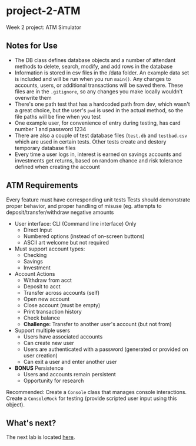 # project-2-ATM
Week 2 project: ATM Simulator

## Notes for Use
- The DB class defines database objects and a number of attendant methods to delete, search, modify, and add rows in the database
- Information is stored in csv files in the /data folder. An example data set is included and will be run when you run `main()`. Any changes to accounts, users, or additional transactions will be saved there. These files are in the `.gitignore`, so any changes you make locally wouldn't overwrite them
- There's one path test that has a hardcoded path from dev, which wasn't a great choice, but the user's `pwd` is used in the actual method, so the file paths will be fine when you test
- One example user, for convenience of entry during testing, has card number 1 and password 1234
- There are also a couple of test database files (`test.db` and `testbad.csv` which are used in certain tests. Other tests create and destory temporary database files
- Every time a user logs in, interest is earned on savings accounts and investments get returns, based on random chance and risk tolerance defined when creating the account


## ATM Requirements

Every feature must have corresponding unit tests
Tests should demonstrate proper behavior, and proper handling of misuse (eg. attempts to deposit/transfer/withdraw negative amounts

- User interface: CLI (Command line interface) Only
  - Direct Input
  - Numbered options (instead of on-screen buttons)
  - ASCII art welcome but not required
- Must support account types:
  - Checking
  - Savings
  - Investment
- Account Actions
  - Withdraw from acct
  - Deposit to acct
  - Transfer across accounts (self)
  - Open new account
  - Close account (must be empty)
  - Print transaction history
  - Check balance
  - **Challenge:** Transfer to another user's account (but not from)
- Support multiple users
  - Users have associated accounts
  - Can create new user
  - Users are authenticated with a password (generated or provided on user creation)
  - Can exit a user and enter another user
- **BONUS** Persistence
  - Users and accounts remain persistent
  - Opportunity for research


Recommended:
Create a `Console` class that manages console interactions.
Create a `ConsoleMock` for testing (provide scripted user input using this object).

## What's next?
The next lab is located [here](https://github.com/Zipcoder/ZCW-MesoLabs-OOP-BankAccountManager).

